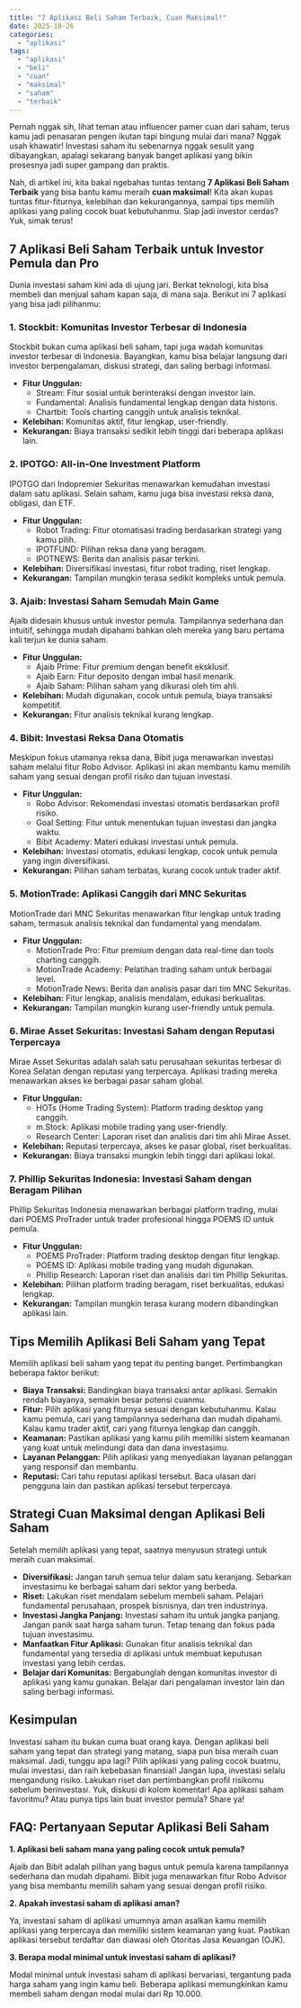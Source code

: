 ```yaml
---
title: "7 Aplikasi Beli Saham Terbaik, Cuan Maksimal!"
date: 2025-10-26
categories: 
  - "aplikasi"
tags: 
  - "aplikasi"
  - "beli"
  - "cuan"
  - "maksimal"
  - "saham"
  - "terbaik"
---
```


Pernah nggak sih, lihat teman atau influencer pamer cuan dari saham, terus kamu jadi penasaran pengen ikutan tapi bingung mulai dari mana? Nggak usah khawatir! Investasi saham itu sebenarnya nggak sesulit yang dibayangkan, apalagi sekarang banyak banget aplikasi yang bikin prosesnya jadi super gampang dan praktis.

Nah, di artikel ini, kita bakal ngebahas tuntas tentang **7 Aplikasi Beli Saham Terbaik** yang bisa bantu kamu meraih **cuan maksimal**! Kita akan kupas tuntas fitur-fiturnya, kelebihan dan kekurangannya, sampai tips memilih aplikasi yang paling cocok buat kebutuhanmu. Siap jadi investor cerdas? Yuk, simak terus!

## 7 Aplikasi Beli Saham Terbaik untuk Investor Pemula dan Pro

Dunia investasi saham kini ada di ujung jari. Berkat teknologi, kita bisa membeli dan menjual saham kapan saja, di mana saja. Berikut ini 7 aplikasi yang bisa jadi pilihanmu:

### 1\. Stockbit: Komunitas Investor Terbesar di Indonesia

Stockbit bukan cuma aplikasi beli saham, tapi juga wadah komunitas investor terbesar di Indonesia. Bayangkan, kamu bisa belajar langsung dari investor berpengalaman, diskusi strategi, dan saling berbagi informasi.

- **Fitur Unggulan:**
    - Stream: Fitur sosial untuk berinteraksi dengan investor lain.
    - Fundamental: Analisis fundamental lengkap dengan data historis.
    - Chartbit: Tools charting canggih untuk analisis teknikal.
- **Kelebihan:** Komunitas aktif, fitur lengkap, user-friendly.
- **Kekurangan:** Biaya transaksi sedikit lebih tinggi dari beberapa aplikasi lain.

### 2\. IPOTGO: All-in-One Investment Platform

IPOTGO dari Indopremier Sekuritas menawarkan kemudahan investasi dalam satu aplikasi. Selain saham, kamu juga bisa investasi reksa dana, obligasi, dan ETF.

- **Fitur Unggulan:**
    - Robot Trading: Fitur otomatisasi trading berdasarkan strategi yang kamu pilih.
    - IPOTFUND: Pilihan reksa dana yang beragam.
    - IPOTNEWS: Berita dan analisis pasar terkini.
- **Kelebihan:** Diversifikasi investasi, fitur robot trading, riset lengkap.
- **Kekurangan:** Tampilan mungkin terasa sedikit kompleks untuk pemula.

### 3\. Ajaib: Investasi Saham Semudah Main Game

Ajaib didesain khusus untuk investor pemula. Tampilannya sederhana dan intuitif, sehingga mudah dipahami bahkan oleh mereka yang baru pertama kali terjun ke dunia saham.

- **Fitur Unggulan:**
    - Ajaib Prime: Fitur premium dengan benefit eksklusif.
    - Ajaib Earn: Fitur deposito dengan imbal hasil menarik.
    - Ajaib Saham: Pilihan saham yang dikurasi oleh tim ahli.
- **Kelebihan:** Mudah digunakan, cocok untuk pemula, biaya transaksi kompetitif.
- **Kekurangan:** Fitur analisis teknikal kurang lengkap.

### 4\. Bibit: Investasi Reksa Dana Otomatis

Meskipun fokus utamanya reksa dana, Bibit juga menawarkan investasi saham melalui fitur Robo Advisor. Aplikasi ini akan membantu kamu memilih saham yang sesuai dengan profil risiko dan tujuan investasi.

- **Fitur Unggulan:**
    - Robo Advisor: Rekomendasi investasi otomatis berdasarkan profil risiko.
    - Goal Setting: Fitur untuk menentukan tujuan investasi dan jangka waktu.
    - Bibit Academy: Materi edukasi investasi untuk pemula.
- **Kelebihan:** Investasi otomatis, edukasi lengkap, cocok untuk pemula yang ingin diversifikasi.
- **Kekurangan:** Pilihan saham terbatas, kurang cocok untuk trader aktif.

### 5\. MotionTrade: Aplikasi Canggih dari MNC Sekuritas

MotionTrade dari MNC Sekuritas menawarkan fitur lengkap untuk trading saham, termasuk analisis teknikal dan fundamental yang mendalam.

- **Fitur Unggulan:**
    - MotionTrade Pro: Fitur premium dengan data real-time dan tools charting canggih.
    - MotionTrade Academy: Pelatihan trading saham untuk berbagai level.
    - MotionTrade News: Berita dan analisis pasar dari tim MNC Sekuritas.
- **Kelebihan:** Fitur lengkap, analisis mendalam, edukasi berkualitas.
- **Kekurangan:** Tampilan mungkin kurang user-friendly untuk pemula.

### 6\. Mirae Asset Sekuritas: Investasi Saham dengan Reputasi Terpercaya

Mirae Asset Sekuritas adalah salah satu perusahaan sekuritas terbesar di Korea Selatan dengan reputasi yang terpercaya. Aplikasi trading mereka menawarkan akses ke berbagai pasar saham global.

- **Fitur Unggulan:**
    - HOTs (Home Trading System): Platform trading desktop yang canggih.
    - m.Stock: Aplikasi mobile trading yang user-friendly.
    - Research Center: Laporan riset dan analisis dari tim ahli Mirae Asset.
- **Kelebihan:** Reputasi terpercaya, akses ke pasar global, riset berkualitas.
- **Kekurangan:** Biaya transaksi mungkin lebih tinggi dari aplikasi lokal.

### 7\. Phillip Sekuritas Indonesia: Investasi Saham dengan Beragam Pilihan

Phillip Sekuritas Indonesia menawarkan berbagai platform trading, mulai dari POEMS ProTrader untuk trader profesional hingga POEMS ID untuk pemula.

- **Fitur Unggulan:**
    - POEMS ProTrader: Platform trading desktop dengan fitur lengkap.
    - POEMS ID: Aplikasi mobile trading yang mudah digunakan.
    - Phillip Research: Laporan riset dan analisis dari tim Phillip Sekuritas.
- **Kelebihan:** Pilihan platform trading beragam, riset berkualitas, edukasi lengkap.
- **Kekurangan:** Tampilan mungkin terasa kurang modern dibandingkan aplikasi lain.

## Tips Memilih Aplikasi Beli Saham yang Tepat

Memilih aplikasi beli saham yang tepat itu penting banget. Pertimbangkan beberapa faktor berikut:

- **Biaya Transaksi:** Bandingkan biaya transaksi antar aplikasi. Semakin rendah biayanya, semakin besar potensi cuanmu.
- **Fitur:** Pilih aplikasi yang fiturnya sesuai dengan kebutuhanmu. Kalau kamu pemula, cari yang tampilannya sederhana dan mudah dipahami. Kalau kamu trader aktif, cari yang fiturnya lengkap dan canggih.
- **Keamanan:** Pastikan aplikasi yang kamu pilih memiliki sistem keamanan yang kuat untuk melindungi data dan dana investasimu.
- **Layanan Pelanggan:** Pilih aplikasi yang menyediakan layanan pelanggan yang responsif dan membantu.
- **Reputasi:** Cari tahu reputasi aplikasi tersebut. Baca ulasan dari pengguna lain dan pastikan aplikasi tersebut terpercaya.

## Strategi Cuan Maksimal dengan Aplikasi Beli Saham

Setelah memilih aplikasi yang tepat, saatnya menyusun strategi untuk meraih cuan maksimal.

- **Diversifikasi:** Jangan taruh semua telur dalam satu keranjang. Sebarkan investasimu ke berbagai saham dari sektor yang berbeda.
- **Riset:** Lakukan riset mendalam sebelum membeli saham. Pelajari fundamental perusahaan, prospek bisnisnya, dan tren industrinya.
- **Investasi Jangka Panjang:** Investasi saham itu untuk jangka panjang. Jangan panik saat harga saham turun. Tetap tenang dan fokus pada tujuan investasimu.
- **Manfaatkan Fitur Aplikasi:** Gunakan fitur analisis teknikal dan fundamental yang tersedia di aplikasi untuk membuat keputusan investasi yang lebih cerdas.
- **Belajar dari Komunitas:** Bergabunglah dengan komunitas investor di aplikasi yang kamu gunakan. Belajar dari pengalaman investor lain dan saling berbagi informasi.

## Kesimpulan

Investasi saham itu bukan cuma buat orang kaya. Dengan aplikasi beli saham yang tepat dan strategi yang matang, siapa pun bisa meraih cuan maksimal. Jadi, tunggu apa lagi? Pilih aplikasi yang paling cocok buatmu, mulai investasi, dan raih kebebasan finansial! Jangan lupa, investasi selalu mengandung risiko. Lakukan riset dan pertimbangkan profil risikomu sebelum berinvestasi. Yuk, diskusi di kolom komentar! Apa aplikasi saham favoritmu? Atau punya tips lain buat investor pemula? Share ya!

## FAQ: Pertanyaan Seputar Aplikasi Beli Saham

**1\. Aplikasi beli saham mana yang paling cocok untuk pemula?**

Ajaib dan Bibit adalah pilihan yang bagus untuk pemula karena tampilannya sederhana dan mudah dipahami. Bibit juga menawarkan fitur Robo Advisor yang bisa membantu memilih saham yang sesuai dengan profil risiko.

**2\. Apakah investasi saham di aplikasi aman?**

Ya, investasi saham di aplikasi umumnya aman asalkan kamu memilih aplikasi yang terpercaya dan memiliki sistem keamanan yang kuat. Pastikan aplikasi tersebut terdaftar dan diawasi oleh Otoritas Jasa Keuangan (OJK).

**3\. Berapa modal minimal untuk investasi saham di aplikasi?**

Modal minimal untuk investasi saham di aplikasi bervariasi, tergantung pada harga saham yang ingin kamu beli. Beberapa aplikasi memungkinkan kamu membeli saham dengan modal mulai dari Rp 10.000.
